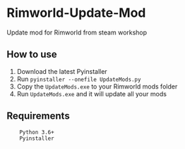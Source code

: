# Rimworld-Update-Mod

Update mod for Rimworld from steam workshop

## How to use

1. Download the latest Pyinstaller
2. Run `pyinstaller --onefile UpdateMods.py`
3. Copy the `UpdateMods.exe` to your Rimworld mods folder
4. Run `UpdateMods.exe` and it will update all your mods

## Requirements
```
    Python 3.6+
    Pyinstaller
```
